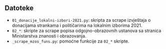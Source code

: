 ## Datoteke

- `01_donacije_lokalni-izbori-2021.py`: skripta za scrape izvještaja o donacijama
strankama i političarima na lokalnim izborima 2021.
- `02_*`: skripte za scrape popisa odgojno-obrazovnih ustanova sa stranica
Ministarstva znanosti i obrazovanja.
- `_scrape_mzos_funs.py`: pomoćne funkcije za `02_*` skripte.
